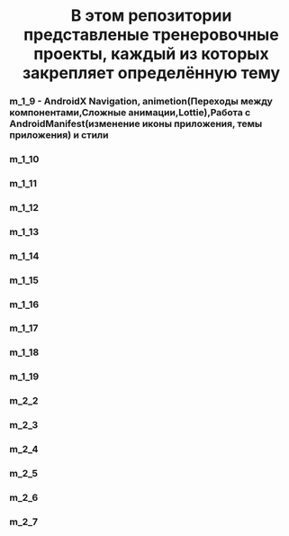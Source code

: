 <h1 align="center">В этом репозитории представленые тренеровочные проекты, каждый из которых закрепляет определённую тему</h1>

<h3 align="left">m_1_9 - AndroidX Navigation, animetion(Переходы между компонентами,Сложные анимации,Lottie),Работа с AndroidManifest(изменение иконы приложения, темы приложения) и стили</h3>
<h3 align="left">m_1_10</h3>
<h3 align="left">m_1_11</h3>
<h3 align="left">m_1_12</h3>
<h3 align="left">m_1_13</h3>
<h3 align="left">m_1_14</h3>
<h3 align="left">m_1_15</h3>
<h3 align="left">m_1_16</h3>
<h3 align="left">m_1_17</h3>
<h3 align="left">m_1_18</h3>
<h3 align="left">m_1_19</h3>
<h3 align="left">m_2_2</h3>
<h3 align="left">m_2_3</h3>
<h3 align="left">m_2_4</h3>
<h3 align="left">m_2_5</h3>
<h3 align="left">m_2_6</h3>
<h3 align="left">m_2_7</h3>
